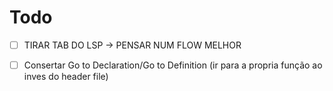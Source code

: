 # Todo

- [ ] TIRAR TAB DO LSP -> PENSAR NUM FLOW MELHOR
- [ ] Consertar Go to Declaration/Go to Definition (ir para a propria função ao inves do header file)

